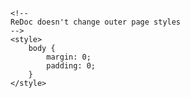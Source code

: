 <!DOCTYPE html>
<html>

<head>
    <title>ReDoc</title>
    <!-- needed for adaptive design -->
    <meta charset="utf-8" />
    <meta name="viewport" content="width=device-width, initial-scale=1">
    <link href="https://fonts.googleapis.com/css?family=Montserrat:300,400,700|Roboto:300,400,700" rel="stylesheet">

    <!--
    ReDoc doesn't change outer page styles
    -->
    <style>
        body {
            margin: 0;
            padding: 0;
        }
    </style>
</head>

<body>
    <redoc spec-url='https://api.myjson.com/bins/15hz73'></redoc>
    <script src="https://cdn.jsdelivr.net/npm/redoc@next/bundles/redoc.standalone.js">
    </script>
</body>

</html>
